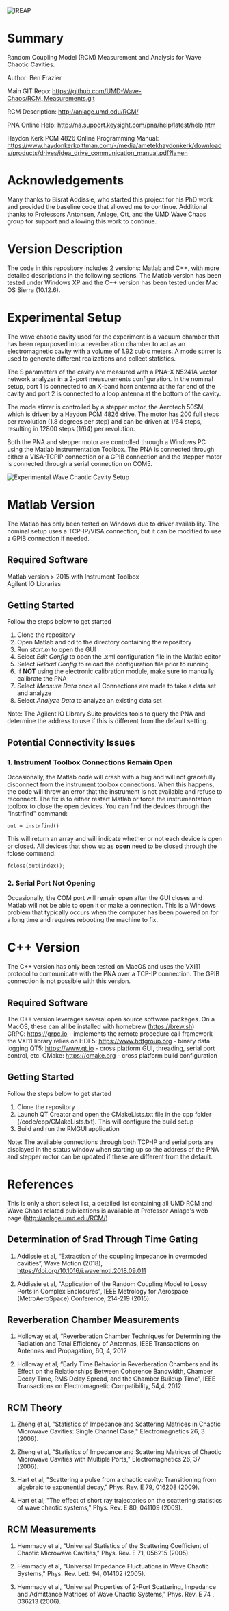 ![](./images/IREAP_Logo_2013-450-150-2.png "IREAP") 
 
Summary
==========================================================================================
Random Coupling Model (RCM) Measurement and Analysis for Wave Chaotic Cavities. 

Author: Ben Frazier 

Main GIT Repo: https://github.com/UMD-Wave-Chaos/RCM_Measurements.git

RCM Description: http://anlage.umd.edu/RCM/

PNA Online Help: http://na.support.keysight.com/pna/help/latest/help.htm

Haydon Kerk PCM 4826 Online Programming Manual: https://www.haydonkerkpittman.com/-/media/ametekhaydonkerk/downloads/products/drives/idea_drive_communication_manual.pdf?la=en

Acknowledgements
==========================================================================================
Many thanks to Bisrat Addissie, who started this project for his PhD work and provided the baseline code that allowed me to continue. Additional thanks to Professors Antonsen, Anlage, Ott, and the UMD Wave Chaos group for support and allowing this work to continue.


Version Description
==========================================================================================
The code in this repository includes 2 versions: Matlab and C++, with more detailed descriptions in the following sections. The Matlab version has been tested under Windows XP and the C++ version has been tested under Mac OS Sierra (10.12.6). 


Experimental Setup
==========================================================================================
The wave chaotic cavity used for the experiment is a vacuum chamber that has been repurposed into a reverberation chamber to act as an electromagnetic cavity with a volume of 1.92 cubic meters. A mode stirrer is used to generate different realizations and collect statistics.

The S parameters of the cavity are measured with a PNA-X N5241A vector network analyzer in a 2-port measurements configuration. In the nominal setup, port 1 is connected to an X-band horn antenna at the far end of the cavity and port 2 is connected to a loop antenna at the bottom of the cavity.

The mode stirrer is controlled by a stepper motor, the Aerotech 50SM, which is driven by a Haydon PCM 4826 drive. The motor has 200 full steps per revolution (1.8 degrees per step) and can be driven at 1/64 steps, resulting in 12800 steps (1/64) per revolution.

Both the PNA and stepper motor are controlled through a Windows PC using the Matlab Instrumentation Toolbox. The PNA is connected through either a VISA-TCPIP connection or a GPIB connection and the stepper motor is connected through a serial connection on COM5.

![Experimental Wave Chaotic Cavity Setup](./images/cavity.png "Experimental Wave Chaotic Cavity Setup")

Matlab Version
==========================================================================================
The Matlab has only been tested on Windows due to driver availability. The nominal setup uses a TCP-IP/VISA connection, but it can be modified to use a GPIB connection if needed. 

## Required Software
Matlab version > 2015 with Instrument Toolbox  
Agilent IO Libraries


## Getting Started
Follow the steps below to get started
1. Clone the repository 
2. Open Matlab and cd to the directory containing the repository 
3. Run *start.m* to open the GUI 
4. Select *Edit Config* to open the .xml configuration file in the Matlab editor 
5. Select *Reload Config* to reload the configuration file prior to running
6. If **NOT** using the electronic calibration module, make sure to manually calibrate the PNA 
7. Select *Measure Data* once all Connections are made to take a data set and analyze 
8. Select *Analyze Data* to analyze an existing data set 

Note: The Agilent IO Library Suite provides tools to query the PNA and determine the address to use if this is different from the default setting.

## Potential Connectivity Issues
### 1. Instrument Toolbox Connections Remain Open
Occasionally, the Matlab code will crash with a bug and will not gracefully disconnect from the instrument toolbox connections. When this
happens, the code will throw an error that the instrument is not available and refuse to reconnect. The fix is to either restart Matlab or
force the instrumentation toolbox to close the open devices. You can find the devices through the "instrfind" command:

```
out = instrfind()
```

This will return an array and will indicate whether or not each device is open or closed. All devices that show up as **open** need to be closed
through the fclose command:

```
fclose(out(index));
```
### 2. Serial Port Not Opening
Occasionally, the COM port will remain open after the GUI closes and Matlab will not be able to open it or make a connection. This is a Windows problem that typically occurs when the computer has been powered on for a long time and requires rebooting the machine to fix.


C++ Version
==========================================================================================
The C++ version has only been tested on MacOS and uses the VXI11 protocol to communicate with the PNA over a TCP-IP connection. The GPIB connection is not possible with this version.

## Required Software
The C++ version leverages several open source software packages. On a MacOS, these can all be installed with homebrew (https://brew.sh)  
GRPC: https://grpc.io  - implements the remote procedure call framework the VXI11 library relies on
HDF5: https://www.hdfgroup.org  - binary data logging
QT5: https://www.qt.io  - cross platform GUI, threading, serial port control, etc.
CMake: https://cmake.org  - cross platform build configuration

## Getting Started
Follow the steps below to get started
1. Clone the repository 
2. Launch QT Creator and open the CMakeLists.txt file in the cpp folder (/code/cpp/CMakeLists.txt). This will configure the build setup
3. Build and run the RMGUI application

Note: The available connections through both TCP-IP and serial ports are displayed in the status window when starting up so the address of the PNA and stepper motor can be updated if these are different from the default.

References
==========================================================================================
This is only a short select list, a detailed list containing all UMD RCM and Wave Chaos related publications is available at Professor Anlage's web page (http://anlage.umd.edu/RCM/)  

## Determination of Srad Through Time Gating
1. Addissie et al, “Extraction of the coupling impedance in overmoded cavities”, Wave Motion (2018), https://doi.org/10.1016/j.wavemoti.2018.09.011

2. Addissie et al, "Application of the Random Coupling Model to Lossy Ports in Complex Enclosures", IEEE Metrology for Aerospace (MetroAeroSpace) Conference, 214-219 (2015).

## Reverberation Chamber Measurements
1. Holloway et al, “Reverberation Chamber Techniques for Determining the Radiation and Total Efficiency of Antennas, IEEE Transactions on Antennas and Propagation, 60, 4, 2012

2. Holloway et al, “Early Time Behavior in Reverberation Chambers and its Effect on the Relationships Between Coherence Bandwidth, Chamber Decay Time, RMS Delay Spread, and the Chamber Buildup Time”, IEEE Transactions on Electromagnetic Compatibility, 54,4, 2012

## RCM Theory
1. Zheng et al, "Statistics of Impedance and Scattering Matrices in Chaotic Microwave Cavities: Single Channel Case," Electromagnetics 26, 3 (2006).

2. Zheng et al, "Statistics of Impedance and Scattering Matrices of Chaotic Microwave Cavities with Multiple Ports," Electromagnetics 26, 37 (2006).

3. Hart et al, "Scattering a pulse from a chaotic cavity: Transitioning from algebraic to exponential decay," Phys. Rev. E 79, 016208 (2009).

4. Hart et al, "The effect of short ray trajectories on the scattering statistics of wave chaotic systems," Phys. Rev. E 80, 041109 (2009).

## RCM Measurements
1. Hemmady et al, "Universal Statistics of the Scattering Coefficient of Chaotic Microwave Cavities," Phys. Rev. E 71, 056215 (2005).

2. Hemmady et al, "Universal Impedance Fluctuations in Wave Chaotic Systems," Phys. Rev. Lett. 94, 014102 (2005).

3. Hemmady et al, "Universal Properties of 2-Port Scattering, Impedance and Admittance Matrices of Wave Chaotic Systems," Phys. Rev. E 74 , 036213 (2006).


